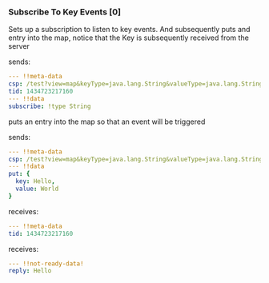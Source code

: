 ### Subscribe To Key Events [0]
Sets up a subscription to listen to key events. And subsequently puts and entry into the map, notice that the Key is subsequently received from the server

sends:

```yaml
--- !!meta-data
csp: /test?view=map&keyType=java.lang.String&valueType=java.lang.String
tid: 1434723217160
--- !!data
subscribe: !type String

```
puts an entry into the map so that an event will be triggered

sends:

```yaml
--- !!meta-data
csp: /test?view=map&keyType=java.lang.String&valueType=java.lang.String
--- !!data
put: {
  key: Hello,
  value: World
}
```

receives:

```yaml
--- !!meta-data
tid: 1434723217160
```

receives:

```yaml
--- !!not-ready-data!
reply: Hello
```
